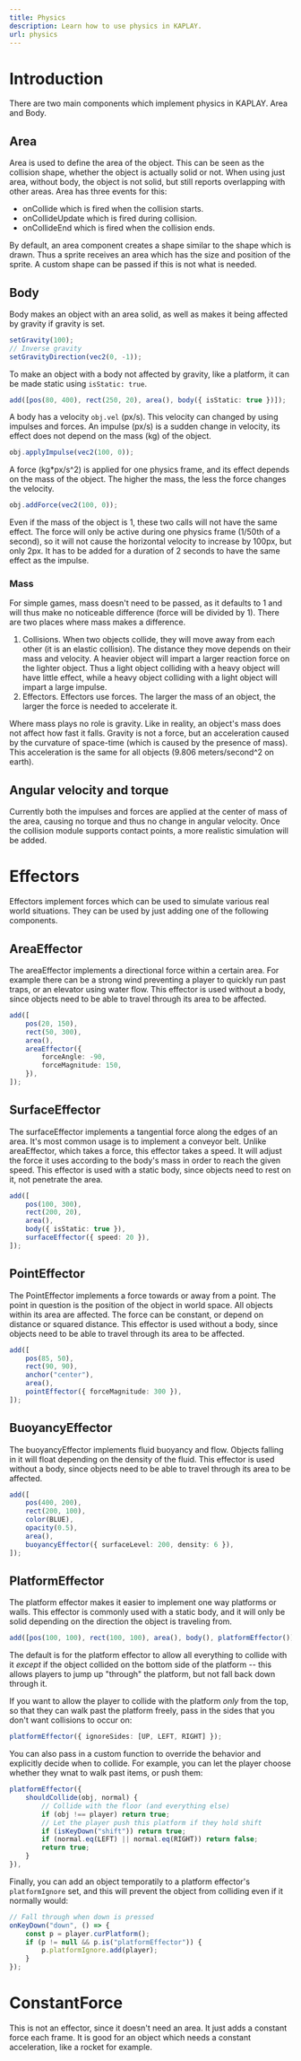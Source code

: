 ```yaml
---
title: Physics
description: Learn how to use physics in KAPLAY.
url: physics
---
```


# Introduction

There are two main components which implement physics in KAPLAY. Area and Body.

## Area

Area is used to define the area of the object. This can be seen as the collision
shape, whether the object is actually solid or not. When using just area,
without body, the object is not solid, but still reports overlapping with other
areas. Area has three events for this:

- onCollide which is fired when the collision starts.
- onCollideUpdate which is fired during collision.
- onCollideEnd which is fired when the collision ends.

By default, an area component creates a shape similar to the shape which is
drawn. Thus a sprite receives an area which has the size and position of the
sprite. A custom shape can be passed if this is not what is needed.

## Body

Body makes an object with an area solid, as well as makes it being affected by
gravity if gravity is set.

```ts
setGravity(100);
// Inverse gravity
setGravityDirection(vec2(0, -1));
```

To make an object with a body not affected by gravity, like a platform, it can
be made static using `isStatic: true`.

```ts
add([pos(80, 400), rect(250, 20), area(), body({ isStatic: true })]);
```

A body has a velocity `obj.vel` (px/s). This velocity can changed by using
impulses and forces. An impulse (px/s) is a sudden change in velocity, its
effect does not depend on the mass (kg) of the object.

```ts
obj.applyImpulse(vec2(100, 0));
```

A force (kg\*px/s^2) is applied for one physics frame, and its effect depends on
the mass of the object. The higher the mass, the less the force changes the
velocity.

```ts
obj.addForce(vec2(100, 0));
```

Even if the mass of the object is 1, these two calls will not have the same
effect. The force will only be active during one physics frame (1/50th of a
second), so it will not cause the horizontal velocity to increase by 100px, but
only 2px. It has to be added for a duration of 2 seconds to have the same effect
as the impulse.

### Mass

For simple games, mass doesn't need to be passed, as it defaults to 1 and will
thus make no noticeable difference (force will be divided by 1). There are two
places where mass makes a difference.

1. Collisions. When two objects collide, they will move away from each other (it
   is an elastic collision). The distance they move depends on their mass and
   velocity. A heavier object will impart a larger reaction force on the lighter
   object. Thus a light object colliding with a heavy object will have little
   effect, while a heavy object colliding with a light object will impart a
   large impulse.
2. Effectors. Effectors use forces. The larger the mass of an object, the larger
   the force is needed to accelerate it.

Where mass plays no role is gravity. Like in reality, an object's mass does not
affect how fast it falls. Gravity is not a force, but an acceleration caused by
the curvature of space-time (which is caused by the presence of mass). This
acceleration is the same for all objects (9.806 meters/second^2 on earth).

## Angular velocity and torque

Currently both the impulses and forces are applied at the center of mass of the
area, causing no torque and thus no change in angular velocity. Once the
collision module supports contact points, a more realistic simulation will be
added.

# Effectors

Effectors implement forces which can be used to simulate various real world
situations. They can be used by just adding one of the following components.

## AreaEffector

The areaEffector implements a directional force within a certain area. For
example there can be a strong wind preventing a player to quickly run past
traps, or an elevator using water flow. This effector is used without a body,
since objects need to be able to travel through its area to be affected.

```ts
add([
    pos(20, 150),
    rect(50, 300),
    area(),
    areaEffector({
        forceAngle: -90,
        forceMagnitude: 150,
    }),
]);
```

## SurfaceEffector

The surfaceEffector implements a tangential force along the edges of an area.
It's most common usage is to implement a conveyor belt. Unlike areaEffector,
which takes a force, this effector takes a speed. It will adjust the force it
uses according to the body's mass in order to reach the given speed. This
effector is used with a static body, since objects need to rest on it, not
penetrate the area.

```ts
add([
    pos(100, 300),
    rect(200, 20),
    area(),
    body({ isStatic: true }),
    surfaceEffector({ speed: 20 }),
]);
```

## PointEffector

The PointEffector implements a force towards or away from a point. The point in
question is the position of the object in world space. All objects within its
area are affected. The force can be constant, or depend on distance or squared
distance. This effector is used without a body, since objects need to be able to
travel through its area to be affected.

```ts
add([
    pos(85, 50),
    rect(90, 90),
    anchor("center"),
    area(),
    pointEffector({ forceMagnitude: 300 }),
]);
```

## BuoyancyEffector

The buoyancyEffector implements fluid buoyancy and flow. Objects falling in it
will float depending on the density of the fluid. This effector is used without
a body, since objects need to be able to travel through its area to be affected.

```ts
add([
    pos(400, 200),
    rect(200, 100),
    color(BLUE),
    opacity(0.5),
    area(),
    buoyancyEffector({ surfaceLevel: 200, density: 6 }),
]);
```

## PlatformEffector

The platform effector makes it easier to implement one way platforms or walls.
This effector is commonly used with a static body, and it will only be solid
depending on the direction the object is traveling from.

```ts
add([pos(100, 100), rect(100, 100), area(), body(), platformEffector()]);
```

The default is for the platform effector to allow all everything to collide with
it _except_ if the object collided on the bottom side of the platform -- this
allows players to jump up "through" the platform, but not fall back down through
it.

If you want to allow the player to collide with the platform _only_ from the
top, so that they can walk past the platform freely, pass in the sides that you
don't want collisions to occur on:

```ts
platformEffector({ ignoreSides: [UP, LEFT, RIGHT] });
```

You can also pass in a custom function to override the behavior and explicitly
decide when to collide. For example, you can let the player choose whether they
wnat to walk past items, or push them:

```ts
platformEffector({
    shouldCollide(obj, normal) {
        // Collide with the floor (and everything else)
        if (obj !== player) return true;
        // Let the player push this platform if they hold shift
        if (isKeyDown("shift")) return true;
        if (normal.eq(LEFT) || normal.eq(RIGHT)) return false;
        return true;
    }
}),
```

Finally, you can add an object temporatily to a platform effector's
`platformIgnore` set, and this will prevent the object from colliding even if it
normally would:

```ts
// Fall through when down is pressed
onKeyDown("down", () => {
    const p = player.curPlatform();
    if (p != null && p.is("platformEffector")) {
        p.platformIgnore.add(player);
    }
});
```

# ConstantForce

This is not an effector, since it doesn't need an area. It just adds a constant
force each frame. It is good for an object which needs a constant acceleration,
like a rocket for example.
